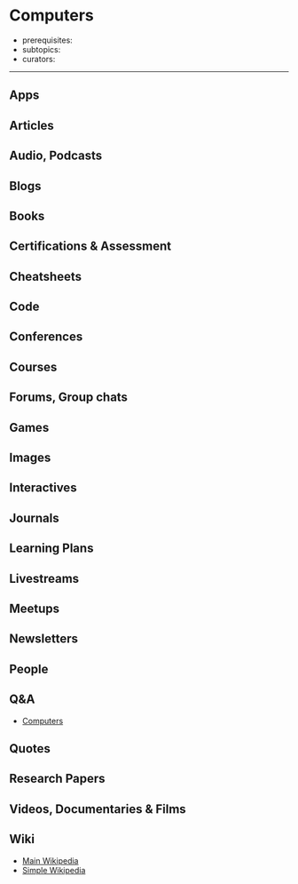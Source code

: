 # Computers

- prerequisites:
- subtopics:
- curators:

------

## Apps

## Articles

## Audio, Podcasts

## Blogs

## Books

## Certifications & Assessment

## Cheatsheets

## Code

## Conferences

## Courses

## Forums, Group chats

## Games

## Images

## Interactives

## Journals

## Learning Plans

## Livestreams

## Meetups

## Newsletters

## People

## Q&A

- [Computers](https://www.quora.com/topic/Computers)

## Quotes

## Research Papers

## Videos, Documentaries & Films

## Wiki

- [Main Wikipedia](https://en.wikipedia.org/wiki/Computer)
- [Simple Wikipedia](https://simple.wikipedia.org/wiki/Computer)

